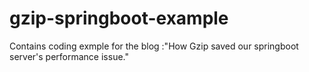 # gzip-springboot-example
Contains coding exmple for the blog :"How Gzip saved our springboot server's performance issue."
